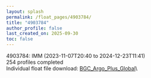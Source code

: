 ```yaml
---
layout: splash
permalink: /float_pages/4903784/
title: "4903784"
author_profile: false
last_created_on: 2025-09-30
toc: false
---
```

 
4903784: IMM (2023-11-07T20:40 to 2024-12-23T11:41)\
254 profiles completed\
Individual float file download: [BGC_Argo_Plus_Global](https://ftp.soest.hawaii.edu/bgc_argo_plus/Individual_Floats/outliers_removed/4903784_Sprof_processed.nc)\
